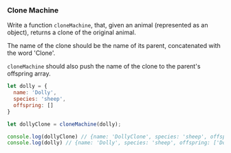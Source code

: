 ### Clone Machine
Write a function `cloneMachine`, that, given an animal (represented as an object),
returns a clone of the original animal.

The name of the clone should be the name of its parent, concatenated with the word
'Clone'.

`cloneMachine` should also push the name of the clone to the parent's offspring
array.

```javascript
let dolly = {
  name: 'Dolly',
  species: 'sheep',
  offspring: []
}

let dollyClone = cloneMachine(dolly);

console.log(dollyClone) // {name: 'DollyClone', species: 'sheep', offspring: []}
console.log(dolly) // {name: 'Dolly', species: 'sheep', offspring: ['DollyClone']}
```

